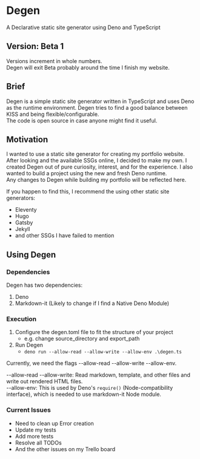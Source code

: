 # Degen

A Declarative static site generator using Deno and TypeScript

## Version: **Beta 1**

Versions increment in whole numbers.  
Degen will exit Beta probably around the time I finish my website.

## Brief

Degen is a simple static site generator written in TypeScript and uses Deno as the runtime environment. Degen tries to find a good balance between KISS and being flexible/configurable.  
The code is open source in case anyone might find it useful.

## Motivation

I wanted to use a static site generator for creating my portfolio website. After looking and the available SSGs online, I decided to make my own. I created Degen out of pure curiosity, interest, and for the experience. I also wanted to build a project using the new and fresh Deno runtime.  
Any changes to Degen while building my portfolio will be reflected here.

If you happen to find this, I recommend the using other static site generators:

- Eleventy
- Hugo
- Gatsby
- Jekyll
- and other SSGs I have failed to mention

## Using Degen

### Dependencies

Degen has two dependencies:

1. Deno
2. Markdown-it (Likely to change if I find a Native Deno Module)

### Execution

1. Configure the degen.toml file to fit the structure of your project
    - e.g. change source_directory and export_path
2. Run Degen
    - ```deno run --allow-read --allow-write --allow-env .\degen.ts```

Currently, we need the flags --allow-read --allow-write --allow-env.

--allow-read --allow-write: Read markdown, template, and other files and write out rendered HTML files.  
--allow-env: This is used by Deno's ```require()``` (Node-compatibility interface), which is needed to use markdown-it Node module.

### Current Issues

- Need to clean up Error creation
- Update my tests
- Add more tests
- Resolve all TODOs
- And the other issues on my Trello board
